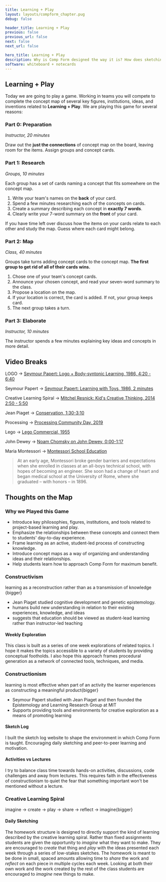```yaml
---
title: Learning + Play
layout: layouts/compform_chapter.pug
debug: false

header_title: Learning + Play
previous: false
previous_url: false
next: false
next_url: false

hero_title: Learning + Play
description: Why is Comp Form designed the way it is? How does sketching support learning, how does practice work, and how can you approach this class to gain the most benefit?
software: whiteboard + notecards
---
```


## Learning + Play

Today we are going to play a game. Working in teams you will compete to complete the concept map of several key figures, institutions, ideas, and inventions related to **Learning + Play**. We are playing this game for several reasons:

### Part 0: Preparation

_Instructor, 20 minutes_

Draw out the **just the connections** of concept map on the board, leaving room for the items. Assign groups and concept cards.

### Part 1: Research

_Groups, 10 minutes_

Each group has a set of cards naming a concept that fits somewhere on the concept map.

1. Write your team's names on the **back** of your card.
2. Spend a few minutes researching each of the concepts on cards.
3. Create a summary describing each concept in **exactly 7 words**.
4. Clearly write your 7-word summary on the **front** of your card.

If you have time left over discuss how the items on your cards relate to each other and study the map. Guess where each card might belong.

### Part 2: Map

_Class, 40 minutes_

Groups take turns adding concept cards to the concept map. **The first group to get rid of all of their cards wins.**

1. Chose one of your team's concept cards.
2. Announce your chosen concept, and read your seven-word summary to the class.
3. Propose a location on the map.
4. If your location is correct, the card is added. If not, your group keeps card.
5. The next group takes a turn.

### Part 3: Elaborate

_Instructor, 10 minutes_

The instructor spends a few minutes explaining key ideas and concepts in more detail.

## Video Breaks

LOGO → [Seymour Papert: Logo + Body-syntonic Learning, 1986, 4:20 - 6:40](https://www.youtube.com/watch?v=ZG9cYhekB8A&feature=youtu.be&t=4m25s)

Seymour Papert → [Seymour Papert: Learning with Toys, 1986, 2 minutes](https://www.youtube.com/watch?v=IhEovwWiniY)

Creative Learning Spiral → [Mitchel Resnick: Kid's Creative Thinking, 2014 2:50 - 5:50](https://youtu.be/r_6XwhdpRJA?t=171)

Jean Piaget → [Conservation, 1:30-3:10](https://youtu.be/YtLEWVu815o?t=93)

Processing → [Processing Community Day, 2019](https://www.youtube.com/watch?v=n3-_WcLaiV0)

Lego → [Lego Commercial, 1955](https://www.youtube.com/watch?v=C1gmrgnYD5A)

John Dewey → [Noam Chomsky on John Dewey, 0:00-1:17](https://www.youtube.com/watch?v=uZFuOZ0yTNM)

Maria Montessori → [Montessori School Education](<[https://www.youtube.com/watch?v=UzmvtVAuuyI](https://www.youtube.com/watch?v=sjOvCC0jVCs)>)

> At an early age, Montessori broke gender barriers and expectations when she enrolled in classes at an all-boys technical school, with hopes of becoming an engineer. She soon had a change of heart and began medical school at the University of Rome, where she graduated – with honors – in 1896.

## Thoughts on the Map

### Why we Played this Game

- Introduce key philosophies, figures, institutions, and tools related to project-based learning and play.
- Emphasize the relationships between these concepts and connect them to students' day-to-day experience.
- Frame learning as an active, student-led process of constructing knowledge.
- Introduce concept maps as a way of organizing and understanding ideas and their relationships.
- Help students learn how to approach Comp Form for maximum benefit.

### Constructivism

learning as a reconstruction rather than as a transmission of knowledge {bigger}

- Jean Piaget studied cognitive development and genetic epistemology.
- humans build new understanding in relation to their existing experiences, knowledge, and ideas
- suggests that education should be viewed as student-lead learning rather than instructor-led teaching

#### Weekly Exploration

This class is built as a series of one week explorations of related topics. I hope it makes the topics accessible to a variety of students by providing conceptual footholds. I also hope this approach frames procedural generation as a network of connected tools, techniques, and media.

### Constructionism

learning is most effective when part of an activity the learner experiences as constructing a meaningful product{bigger}

- Seymour Papert studied with Jean Piaget and then founded the Epistemology and Learning Research Group at MIT
- Supports providing tools and environments for creative exploration as a means of promoting learning

#### Sketch Log

I built the sketch log website to shape the environment in which Comp Form is taught. Encouraging daily sketching and peer-to-peer learning and motivation.

#### Activities vs Lectures

I try to balance class time towards hands-on activities, discussions, code challenges and away from lectures. This requires faith in the effectiveness of constructionism to quiet the fear that something important won't be mentioned without a lecture.

### Creative Learning Spiral

imagine → create → play → share → reflect → imagine{bigger}

#### Daily Sketching

The homework structure is designed to directly support the kind of learning described by the creative learning spiral. Rather than fixed assignments students are given the opportunity to _imagine_ what they want to make. They are encouraged to _create_ that thing and _play_ with the ideas presented each week through a series of low-stakes sketches. The homework is meant to be done in small, spaced amounts allowing time to _share_ the work and _reflect_ on each piece in multiple cycles each week. Looking at both their own work and the work created by the rest of the class students are encouraged to _imagine_ new things to make.
